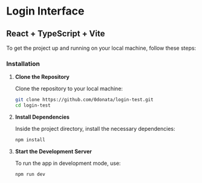 # Login Interface
## React + TypeScript + Vite

To get the project up and running on your local machine, follow these steps:

### Installation

1. **Clone the Repository**

   Clone the repository to your local machine:

   ```bash
   git clone https://github.com/0donata/login-test.git
   cd login-test
   ```

2. **Install Dependencies**

   Inside the project directory, install the necessary dependencies:

   ```bash
   npm install
   ```

2. **Start the Development Server**

   To run the app in development mode, use:

   ```bash
   npm run dev
   ```

